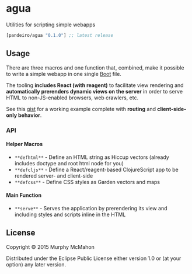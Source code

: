 # agua

Utilities for scripting simple webapps

[](dependency)
```clojure
[pandeiro/agua "0.1.0"] ;; latest release
```
[](/dependency)

## Usage

There are three macros and one function that, combined, make it possible
to write a simple webapp in one single [Boot](http://boot-clj.com) file.

The tooling **includes React (with reagent)** to facilitate view
rendering and **automatically prerenders dynamic views on the server**
in order to serve HTML to non-JS-enabled browsers, web crawlers, etc.

See this [gist](https://gist.github.com/c5d2728bd04aab4f31c3) for a
working example complete with **routing** and **client-side-only
behavior**.

### API

#### Helper Macros

- `**defhtml**` - Define an HTML string as Hiccup vectors (already includes doctype and root html node for you)
- `**defcljs**` - Define a React/reagent-based ClojureScript app to be rendered server- and client-side
- `**defcss**`  - Define CSS styles as Garden vectors and maps

#### Main Function

- `**serve**`  - Serves the application by prerendering its view and including styles and scripts inline in the HTML

## License

Copyright © 2015 Murphy McMahon

Distributed under the Eclipse Public License either version 1.0 or (at
your option) any later version.

